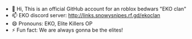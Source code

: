 - 👋 Hi, This is an official GitHub account for an roblox bedwars "EKO clan"
- 📫 EKO discord server: http://links.snowysnipes.rf.gd/ekoclan
- 😄 Pronouns: EKO, Elite Killers OP
- ⚡ Fun fact: We are always gonna be the elites!
